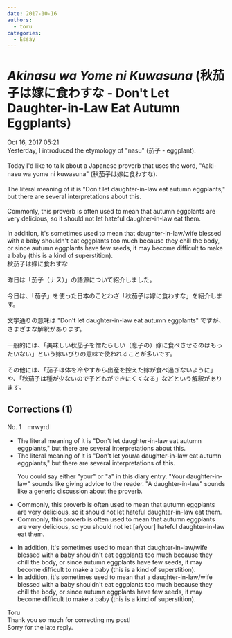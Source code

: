 ```yaml
---
date: 2017-10-16
authors:
  - toru
categories:
  - Essay
---
```


<h1 id="subject_show"><strong><em>Akinasu wa Yome ni Kuwasuna</strong></em> (秋茄子は嫁に食わすな - Don't Let Daughter-in-Law Eat Autumn Eggplants)</h1>
<div class="date">Oct 16, 2017 05:21</div>
<div id="post"><div id="body_show_ori">
Yesterday, I introduced the etymology of "nasu" (茄子 - eggplant).<br/><br/>Today I'd like to talk about a Japanese proverb that uses the word, "Aaki-nasu wa yome ni kuwasuna" (秋茄子は嫁に食わすな).<br/><br/>The literal meaning of it is "Don't let daughter-in-law eat autumn eggplants," but there are several interpretations about this.<br/><br/>Commonly, this proverb is often used to mean that autumn eggplants are very delicious, so it should not let hateful daughter-in-law eat them.<br/><br/>In addition, it's sometimes used to mean that daughter-in-law/wife blessed with a baby shouldn't eat eggplants too much because they chill the body, or since autumn eggplants have few seeds, it may become difficult to make a baby (this is a kind of superstition).
</div></div>

<!-- more -->

<div id="post_ja"><div id="body_show_mo">
秋茄子は嫁に食わすな<br/><br/>昨日は「茄子（ナス）」の語源について紹介しました。<br/><br/>今日は、「茄子」を使った日本のことわざ「秋茄子は嫁に食わすな」を紹介します。<br/><br/>文字通りの意味は "Don't let daughter-in-law eat autumn eggplants" ですが、さまざまな解釈があります。<br/><br/>一般的には、「美味しい秋茄子を憎たらしい（息子の）嫁に食べさせるのはもったいない」という嫁いびりの意味で使われることが多いです。<br/><br/>その他には、「茄子は体を冷やすから出産を控えた嫁が食べ過ぎないように」や、「秋茄子は種が少ないので子どもができにくくなる」などという解釈があります。
</div></div>

## Corrections (1)
<div id="block"><div class="first_name"> No. 1　<span class="just_name">mrwyrd</span></div><div id="block2">
<ul class="correction_field">
<li class="incorrect">The literal meaning of it is "Don't let daughter-in-law eat autumn eggplants," but there are several interpretations about this.</li>
<li class="corrected correct">
The literal meaning of it is "Don't let <span class="f_blue">your/a</span> daughter-in-law eat autumn eggplants," but there are several interpretations <span class="f_blue">of</span> this.
<p class="correction_comment">You could say either "your" or "a" in this diary entry. "Your daughter-in-law" sounds like giving advice to the reader. "A daughter-in-law" sounds like a generic discussion about the proverb.</p>
</li>
</ul>
<ul class="correction_field">
<li class="incorrect">Commonly, this proverb is often used to mean that autumn eggplants are very delicious, so it should not let hateful daughter-in-law eat them.</li>
<li class="corrected correct">
Commonly, this proverb is often used to mean that autumn eggplants are very delicious, so <span class="f_blue">you</span> should not let <span class="f_blue">[a/your]</span> hateful daughter-in-law eat them.
</li>
</ul>
<ul class="correction_field">
<li class="incorrect">In addition, it's sometimes used to mean that daughter-in-law/wife blessed with a baby shouldn't eat eggplants too much because they chill the body, or since autumn eggplants have few seeds, it may become difficult to make a baby (this is a kind of superstition).</li>
<li class="corrected correct">
In addition, it's sometimes used to mean that <span class="f_blue">a</span> daughter-in-law/wife blessed with a baby shouldn't eat eggplants too much because they chill the body, or since autumn eggplants have few seeds, it may become difficult to make a baby (this is a kind of superstition).
</li>
</ul>
</div><div class="name"><span class="just_name">Toru</span><br>
Thank you so much for correcting my post!<br/>Sorry for the late reply.
</div>
</div>
